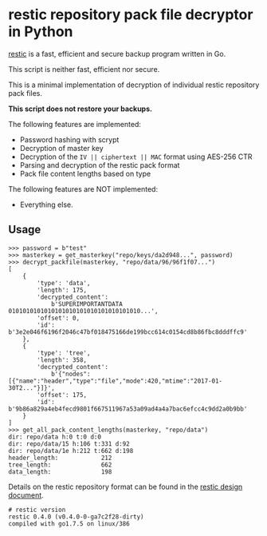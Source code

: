 # restic repository pack file decryptor in Python

[restic](https://github.com/restic/restic) is a fast, efficient and secure backup program written in Go.

This script is neither fast, efficient nor secure.

This is a minimal implementation of decryption of individual restic repository pack files.

**This script does not restore your backups.**

The following features are implemented:

- Password hashing with scrypt
- Decryption of master key
- Decryption of the `IV || ciphertext || MAC` format using AES-256 CTR
- Parsing and decryption of the restic pack format
- Pack file content lengths based on type

The following features are NOT implemented:

- Everything else.

## Usage

```
>>> password = b"test"
>>> masterkey = get_masterkey("repo/keys/da2d948...", password)
>>> decrypt_packfile(masterkey, "repo/data/96/96f1f07...")
[
    {
        'type': 'data',
        'length': 175,
        'decrypted_content':
            b'SUPERIMPORTANTDATA 0101010101010101010101010101010101010...',
        'offset': 0,
        'id': b'3e2e046f6196f2046c47bf018475166de199bcc614c0154cd8b86fbc8dddffc9'
    },
    {
        'type': 'tree',
        'length': 358,
        'decrypted_content':
            b'{"nodes":[{"name":"header","type":"file","mode":420,"mtime":"2017-01-30T2..."}]}',
        'offset': 175,
        'id': b'9b86a829a4eb4fecd9801f667511967a53a09ad4a4a7bac6efcc4c9dd2a0b9bb'
    }
]
>>> get_all_pack_content_lengths(masterkey, "repo/data")
dir: repo/data h:0 t:0 d:0
dir: repo/data/15 h:106 t:331 d:92
dir: repo/data/1e h:212 t:662 d:198
header_length:            212
tree_length:              662
data_length:              198
```

Details on the restic repository format can be found in the [restic design document](https://restic.readthedocs.io/en/latest/Design/).

```
# restic version
restic 0.4.0 (v0.4.0-0-ga7c2f28-dirty)
compiled with go1.7.5 on linux/386
```
